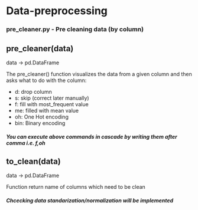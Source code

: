 # Data-preprocessing

### pre_cleaner.py - Pre cleaning data (by column)

## pre_cleaner(data)
data -> pd.DataFrame

The pre_cleaner() function visualizes the data from a given column and then asks what to do with the column:
- d: drop column
- s: skip (correct later manually)
- f: fill with most_frequent value
- me: filled with mean value
- oh: One Hot encoding
- bin: Binary encoding
##### You can execute above commands in cascade by writing them after comma i.e. f,oh

## to_clean(data)
data -> pd.DataFrame

Function return name of columns which need to be clean
##### Chcecking data standarization/normalization will be implemented
